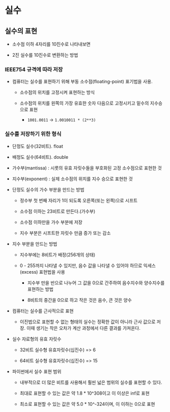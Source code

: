 # 실수

## 실수의 표현

- 소수점 이하 4자리를 10진수로 나타내보면

- 2진 실수를 10진수로 변환하는 방법

### IEEE754 규격에 따라 저장

- 컴퓨터는 실수를 표현하기 위해 부동 소수점(floating-point) 표기법을 사용.

    - 소수점의 위치를 고정시켜 표현하는 방식

    - 소수점의 위치를 왼쪽의 가장 유효한 숫자 다음으로 고정시키고 밑수의 지수승으로 표현

        - `1001.0011` -> `1.0010011 * (2**3)`

### 실수를 저장하기 위한 형식

- 단정도 실수(32비트). float

- 배정도 실수(64비트). double

- 가수부(mantissa) : 시룻의 유효 자릿수들을 부호화된 고정 소수점으로 표현한 것

- 지수부(exponent) : 실제 소수점의 위치를 지수 승으로 표현한 것

- 단정도 실수의 가수 부분을 만드는 방법

    - 정수부 첫 번째 자리가 1이 되도록 오른쪽(또는 왼쪽)으로 시프트

    - 소수점 이하는 23비트로 만든다.(가수부)

    - 소수점 이하만을 가수 부분에 저장

    - 지수 부분은 시프트한 자릿수 만큼 증가 또는 감소

- 지수 부분을 만드는 방법

    - 지수부에는 8비트가 배정(256개의 상태)

    - 0 - 255까지 나타낼 수 있지만, 음수 값을 나타낼 수 있어야 하므로 익세스(excess) 표현법을 사용

        - 지수부 만을 반으로 나누어 그 값을 0으로 간주하여 음수지수와 양수지수를 표현하는 방법

        - 8비트의 중간을 0으로 하고 작은 것은 음수, 큰 것은 양수

- 컴퓨터는 실수를 근사적으로 표현

    - 이진법으로 표현할 수 없는 형태의 실수는 정확한 값이 아니라 근사 값으로 저장. 이때 생기는 작은 오차가 계산 과정에서 다른 결과를 가져온다.

- 실수 자료형의 유효 자릿수

    - 32비트 실수형 유효자릿수(십진수) => 6

    - 64비트 실수형 유효자릿수(십진수) => 15

- 파이썬에서 실수 표현 범위

    - 내부적으로 더 많은 비트를 사용해서 훨씬 넓은 범위의 실수를 표현할 수 있다.

    - 최대로 표현할 수 있는 값은 약 1.8 * 10^308이고 이 이상은 inf로 표현

    - 최소로 표현할 수 있는 값은 약 5.0 * 10^-324이며, 이 이하는 0으로 표현